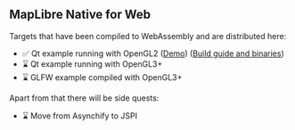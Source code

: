 ## MapLibre Native for Web


Targets that have been compiled to WebAssembly and are distributed here:
- ✅ Qt example running with OpenGL2 ([Demo](https://maplibre-native-wasm-dist.pages.dev/qt-opengl2/)) ([Build guide and binaries](https://github.com/birkskyum/maplibre-native-wasm-dist/tree/main/qt-opengl2))
- ⌛ Qt example running with OpenGL3+
- ⌛ GLFW example compiled with OpenGL3+

Apart from that there will be side quests:
- ⌛ Move from Asynchify to JSPI


